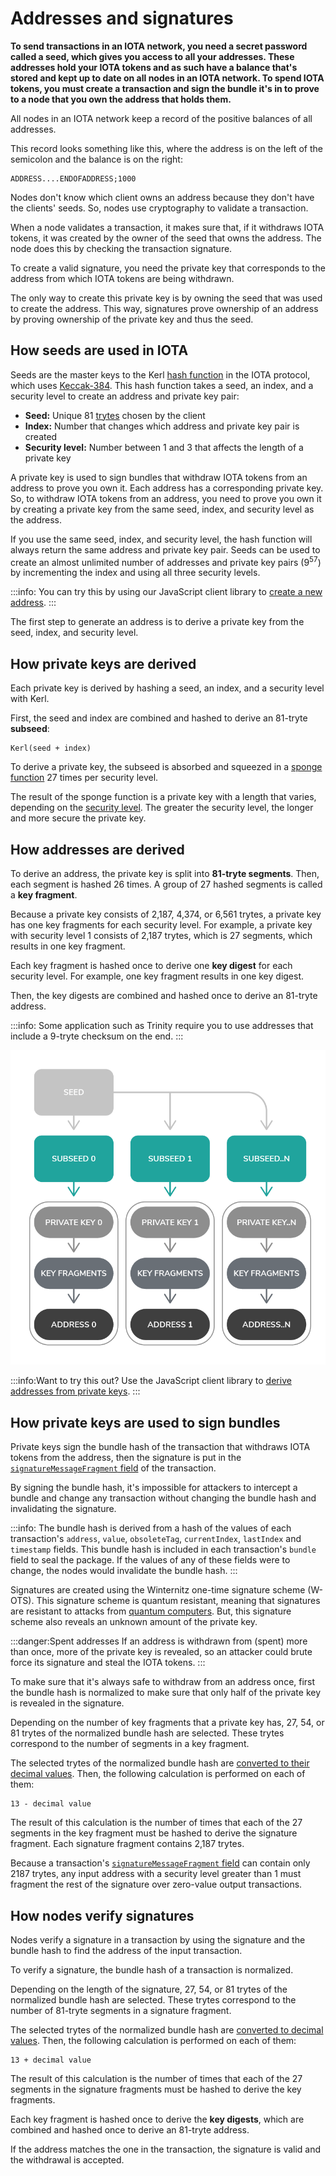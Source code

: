 # Addresses and signatures

**To send transactions in an IOTA network, you need a secret password called a seed, which gives you access to all your addresses. These addresses hold your IOTA tokens and as such have a balance that's stored and kept up to date on all nodes in an IOTA network. To spend IOTA tokens, you must create a transaction and sign the bundle it's in to prove to a node that you own the address that holds them.**

All nodes in an IOTA network keep a record of the positive balances of all addresses.

This record looks something like this, where the address is on the left of the semicolon and the balance is on the right:

    ADDRESS....ENDOFADDRESS;1000

Nodes don't know which client owns an address because they don't have the clients' seeds. So, nodes use cryptography to validate a transaction.

When a node validates a transaction, it makes sure that, if it withdraws IOTA tokens, it was created by the owner of the seed that owns the address. The node does this by checking the transaction signature.

To create a valid signature, you need the private key that corresponds to the address from which IOTA tokens are being withdrawn.

The only way to create this private key is by owning the seed that was used to create the address. This way, signatures prove ownership of an address by proving ownership of the private key and thus the seed.

## How seeds are used in IOTA

Seeds are the master keys to the Kerl [hash function](https://www.techopedia.com/definition/19744/hash-function) in the IOTA protocol, which uses [Keccak-384](https://keccak.team/keccak.html). This hash function takes a seed, an index, and a security level to create an address and private key pair:

* **Seed:** Unique 81 [trytes](../references/tryte-alphabet.md) chosen by the client
* **Index:** Number that changes which address and private key pair is created
* **Security level:** Number between 1 and 3 that affects the length of a private key

A private key is used to sign bundles that withdraw IOTA tokens from an address to prove you own it. Each address has a corresponding private key. So, to withdraw IOTA tokens from an address, you need to prove you own it by creating a private key from the same seed, index, and security level as the address.

If you use the same seed, index, and security level, the hash function will always return the same address and private key pair. Seeds can be used to create an almost unlimited number of addresses and private key pairs (9<sup>57</sup>) by incrementing the index and using all three security levels.

:::info:
You can try this by using our JavaScript client library to [create a new address](../how-to-guides/create-an-address.md).
:::

The first step to generate an address is to derive a private key from the seed, index, and security level.

## How private keys are derived

Each private key is derived by hashing a seed, an index, and a security level with Kerl. 

First, the seed and index are combined and hashed to derive an 81-tryte **subseed**:

    Kerl(seed + index)

To derive a private key, the subseed is absorbed and squeezed in a [sponge function](https://keccak.team/sponge_duplex.html) 27 times per security level.

The result of the sponge function is a private key with a length that varies, depending on the [security level](../references/security-levels.md). The greater the security level, the longer and more secure the private key.

## How addresses are derived

To derive an address, the private key is split into **81-tryte segments**. Then, each segment is hashed 26 times. A group of 27 hashed segments is called a **key fragment**.

Because a private key consists of 2,187, 4,374, or 6,561 trytes, a private key has one key fragments for each security level. For example, a private key with security level 1 consists of 2,187 trytes, which is 27 segments, which results in one key fragment.

Each key fragment is hashed once to derive one **key digest** for each security level. For example, one key fragment results in one key digest.

Then, the key digests are combined and hashed once to derive an 81-tryte address.

:::info:
Some application such as Trinity require you to use addresses that include a 9-tryte checksum on the end.
:::

![Address generation](../images/address-generation.png)

:::info:Want to try this out?
Use the JavaScript client library to [derive addresses from private keys](../how-to-guides/derive-addresses-from-private-keys.md).
:::

## How private keys are used to sign bundles

Private keys sign the bundle hash of the transaction that withdraws IOTA tokens from the address, then the signature is put in the [`signatureMessageFragment` field](../references/structure-of-a-transaction.md) of the transaction.

By signing the bundle hash, it's impossible for attackers to intercept a bundle and change any transaction without changing the bundle hash and invalidating the signature.

:::info:
The bundle hash is derived from a hash of the values of each transaction's `address`, `value`, `obsoleteTag`, `currentIndex`, `lastIndex` and `timestamp` fields. This bundle hash is included in each transaction's `bundle` field to seal the package. If the values of any of these fields were to change, the nodes would invalidate the bundle hash.
:::

Signatures are created using the Winternitz one-time signature scheme (W-OTS). This signature scheme is quantum resistant, meaning that signatures are resistant to attacks from [quantum computers](https://en.wikipedia.org/wiki/Quantum_computing). But, this signature scheme also reveals an unknown amount of the private key.
<a id="address-reuse"></a>

:::danger:Spent addresses
If an address is withdrawn from (spent) more than once, more of the private key is revealed, so an attacker could brute force its signature and steal the IOTA tokens.
:::

To make sure that it's always safe to withdraw from an address once, first the bundle hash is normalized to make sure that only half of the private key is revealed in the signature.

Depending on the number of key fragments that a private key has, 27, 54, or 81 trytes of the normalized bundle hash are selected. These trytes correspond to the number of segments in a key fragment.

The selected trytes of the normalized bundle hash are [converted to their decimal values](../references/tryte-alphabet.md). Then, the following calculation is performed on each of them:

    13 - decimal value

The result of this calculation is the number of times that each of the 27 segments in the key fragment must be hashed to derive the signature fragment. Each signature fragment contains 2,187 trytes.

Because a transaction's [`signatureMessageFragment` field](../references/structure-of-a-transaction.md) can contain only 2187 trytes, any input address with a security level greater than 1 must fragment the rest of the signature over zero-value output transactions.

## How nodes verify signatures

Nodes verify a signature in a transaction by using the signature and the bundle hash to find the address of the input transaction.

To verify a signature, the bundle hash of a transaction is normalized.

Depending on the length of the signature, 27, 54, or 81 trytes of the normalized bundle hash are selected. These trytes correspond to the number of 81-tryte segments in a signature fragment.

The selected trytes of the normalized bundle hash are [converted to decimal values](../references/tryte-alphabet.md). Then, the following calculation is performed on each of them:

    13 + decimal value

The result of this calculation is the number of times that each of the 27 segments in the signature fragments must be hashed to derive the key fragments.

Each key fragment is hashed once to derive the **key digests**, which are combined and hashed once to derive an 81-tryte address.

If the address matches the one in the transaction, the signature is valid and the withdrawal is accepted.
